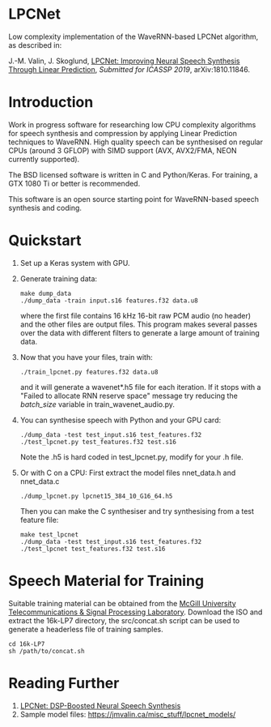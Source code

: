 # LPCNet

Low complexity implementation of the WaveRNN-based LPCNet algorithm, as described in:

J.-M. Valin, J. Skoglund, [LPCNet: Improving Neural Speech Synthesis Through Linear Prediction](https://jmvalin.ca/papers/lpcnet_icassp2019.pdf), *Submitted for ICASSP 2019*, arXiv:1810.11846.

# Introduction

Work in progress software for researching low CPU complexity algorithms for speech synthesis and compression by applying Linear Prediction techniques to WaveRNN. High quality speech can be synthesised on regular CPUs (around 3 GFLOP) with SIMD support (AVX, AVX2/FMA, NEON currently supported).

The BSD licensed software is written in C and Python/Keras. For training, a GTX 1080 Ti or better is recommended.

This software is an open source starting point for WaveRNN-based speech synthesis and coding.

# Quickstart

1. Set up a Keras system with GPU.

1. Generate training data:
   ```
   make dump_data
   ./dump_data -train input.s16 features.f32 data.u8
   ```
   where the first file contains 16 kHz 16-bit raw PCM audio (no header) and the other files are output files. This program makes several passes over the data with different filters to generate a large amount of training data.

1. Now that you have your files, train with:
   ```
   ./train_lpcnet.py features.f32 data.u8
   ```
   and it will generate a wavenet*.h5 file for each iteration. If it stops with a 
   "Failed to allocate RNN reserve space" message try reducing the *batch\_size* variable in train_wavenet_audio.py.

1. You can synthesise speech with Python and your GPU card:
   ```
   ./dump_data -test test_input.s16 test_features.f32
   ./test_lpcnet.py test_features.f32 test.s16
   ```
   Note the .h5 is hard coded in test_lpcnet.py, modify for your .h file.

1. Or with C on a CPU:
   First extract the model files nnet_data.h and nnet_data.c
   ```
   ./dump_lpcnet.py lpcnet15_384_10_G16_64.h5
   ```
   Then you can make the C synthesiser and try synthesising from a test feature file:
   ```
   make test_lpcnet
   ./dump_data -test test_input.s16 test_features.f32
   ./test_lpcnet test_features.f32 test.s16
   ```
 
# Speech Material for Training 

Suitable training material can be obtained from the [McGill University Telecommunications & Signal Processing Laboratory](http://www-mmsp.ece.mcgill.ca/Documents/Data/).  Download the ISO and extract the 16k-LP7 directory, the src/concat.sh script can be used to generate a headerless file of training samples.
```
cd 16k-LP7
sh /path/to/concat.sh
```

# Reading Further

1. [LPCNet: DSP-Boosted Neural Speech Synthesis](https://people.xiph.org/~jm/demo/lpcnet/)
1. Sample model files:
https://jmvalin.ca/misc_stuff/lpcnet_models/

